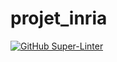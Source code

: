 # projet_inria


[![GitHub Super-Linter](https://github.com/Arthemide/UnmaskMe/workflows/Lint%20Code%20Base/badge.svg)](https://github.com/marketplace/actions/super-linter)
